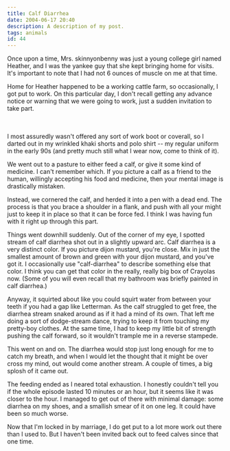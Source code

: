 ```yaml
---
title: Calf Diarrhea
date: 2004-06-17 20:40
description: A description of my post.
tags: animals
id: 44
---
```

Once upon a time, Mrs. skinnyonbenny was just a young college girl named Heather, and I was the yankee guy that she kept bringing home for visits.  It's important to note that I had not 6 ounces of muscle on me at that time.

Home for Heather happened to be a working cattle farm, so occasionally, I got put to work. On this particular day, I don't recall getting any advance notice or warning that we were going to work, just a sudden invitation to take part.  

<span class="spanEndPreview">&nbsp;</span><br /><br />I most assuredly wasn't offered any sort of work boot or coverall, so I darted out in my wrinkled khaki shorts and polo shirt -- my regular uniform in the early 90s (and pretty much still what I wear now, come to think of it).

We went out to a pasture to either feed a calf, or give it some kind of medicine.  I can't remember which.  If you picture a calf as a friend to the human, willingly accepting his food and medicine, then your mental image is drastically mistaken.

Instead, we cornered the calf, and herded it into a pen with a dead end.  The process is that you brace a shoulder in a flank, and push with all your might just to keep it in place so that it can be force fed.  I think I was having fun with it right up through this part.

Things went downhill suddenly.  Out of the corner of my eye, I spotted stream of calf diarrhea shot out in a slightly upward arc. Calf diarrhea is a very distinct color.  If you picture dijon mustard, you're close.  Mix in just the smallest amount of brown and green with your dijon mustard, and you've got it.  I occasionally use "calf-diarrhea" to describe something else that color.    I think you can get that color in the really, really big box of Crayolas now.  (Some of you will even recall that my bathroom was briefly painted in calf diarrhea.)

Anyway, it squirted about like you could squirt water from between your teeth if you had a gap like Letterman.  As the calf struggled to get free, the diarrhea stream snaked around as if it had a mind of its own.  That left me doing a sort of dodge-stream dance, trying to keep it from touching my pretty-boy clothes.  At the same time, I had to keep my little bit of strength pushing the calf forward, so it wouldn't trample me in a reverse stampede.

This went on and on.  The diarrhea would stop just long enough for me to catch my breath, and when I would let the thought that it might be over cross my mind, out would come another stream.  A couple of times, a big splosh of it came out.

The feeding ended as I neared total exhaustion.  I honestly couldn't tell you if the whole episode lasted 10 minutes or an hour, but it seems like it was closer to the hour.  I managed to get out of there with minimal damage:  some diarrhea on my shoes, and a smallish smear of it on one leg.  It could have been so much worse.

Now that I'm locked in by marriage, I do get put to a lot more work out there than I used to.  But I haven't been invited back out to feed calves since that one time.  


